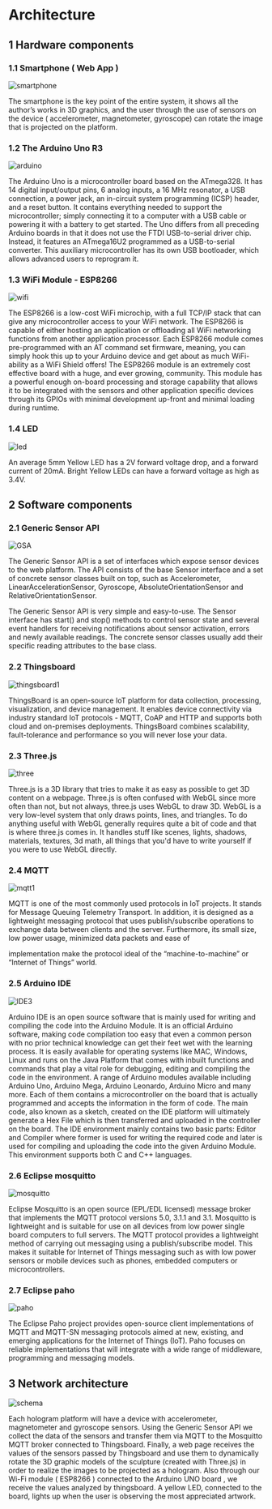 # Architecture

## 1 Hardware components

### 1.1 Smartphone ( Web App )

![smartphone](/images/smartphone.png)

The smartphone is the key point of the entire system, it shows all the author’s works in 3D graphics, and the user through the use of sensors on the device ( accelerometer, magnetometer, gyroscope) can rotate the image that is projected on the platform.


### 1.2 The Arduino Uno R3

![arduino](/images/arduino.jpg)

The Arduino Uno is a microcontroller board based on the ATmega328. It has 14 digital input/output pins, 6 analog inputs, a 16 MHz resonator, a USB connection, a power jack, an in-circuit system programming (ICSP) header, and a reset button. It contains everything needed to support the microcontroller; simply connecting it to a computer with a USB cable or powering it with a battery to get started.
The Uno differs from all preceding Arduino boards in that it does not use the FTDI USB-to-serial driver chip. Instead, it features an ATmega16U2 programmed as a USB-to-serial converter. This auxiliary microcontroller has its own USB bootloader, which allows advanced users to reprogram it.


### 1.3 WiFi Module - ESP8266

![wifi](/images/wifi.jpg)

The ESP8266 is a low-cost WiFi microchip, with a full TCP/IP stack that can give any microcontroller access to your WiFi network. The ESP8266 is capable of either hosting an application or offloading all WiFi networking functions from another application processor. Each ESP8266 module comes pre-programmed with an AT command set firmware, meaning, you can simply hook this up to your Arduino device and get about as much WiFi-ability as a WiFi Shield offers! The ESP8266 module is an extremely cost effective board with a huge, and ever growing, community. This module has a powerful enough on-board processing and storage capability that allows it to be integrated with the sensors and other application specific devices through its GPIOs with minimal development up-front and minimal loading during runtime. 

### 1.4 LED

![led](/images/yellowLed.jpg)

An average 5mm Yellow LED has a 2V forward voltage drop, and a forward current of 20mA. Bright Yellow LEDs can have a forward voltage as high as 3.4V.


## 2 Software components

### 2.1 Generic Sensor API

![GSA](/images/GSA.gif)

The Generic Sensor API is a set of interfaces which expose sensor devices to the web platform. The API consists of the base Sensor interface and a set of concrete sensor classes built on top, such as Accelerometer, LinearAccelerationSensor, Gyroscope, AbsoluteOrientationSensor and RelativeOrientationSensor.

The Generic Sensor API is very simple and easy-to-use. The Sensor interface has start() and stop() methods to control sensor state and several event handlers for receiving notifications about sensor activation, errors and newly available readings. The concrete sensor classes usually add their specific reading attributes to the base class.


### 2.2 Thingsboard

![thingsboard1](/images/thingsboard.jpg)

ThingsBoard is an open-source IoT platform for
data collection, processing, visualization, and
device management.
It enables device connectivity via industry
standard IoT protocols - MQTT, CoAP and HTTP
and supports both cloud and on-premises
deployments. ThingsBoard combines scalability,
fault-tolerance and performance so you will never lose your data.

### 2.3 Three.js

![three](/images/three.png)

Three.js is a 3D library that tries to make it as easy as possible to get 3D content on a webpage.
Three.js is often confused with WebGL since more often than not, but not always, three.js uses WebGL to draw 3D. WebGL is a very low-level system that only draws points, lines, and triangles. To do anything useful with WebGL generally requires quite a bit of code and that is where three.js comes in. It handles stuff like scenes, lights, shadows, materials, textures, 3d math, all things that you'd have to write yourself if you were to use WebGL directly.


### 2.4 MQTT

![mqtt1](/images/mqtt.jpg)

MQTT is one of the most commonly used protocols
in IoT projects. It stands for Message Queuing
Telemetry Transport.
In addition, it is designed as a lightweight messaging
protocol that uses publish/subscribe operations to
exchange data between clients and the server.
Furthermore, its small size, low power usage, minimized data packets and ease of


implementation make the protocol ideal of the “machine-to-machine” or “Internet of
Things” world.

### 2.5 Arduino IDE

![IDE3](/images/IDE.jpg)

Arduino IDE is an open source software that is mainly used for writing and compiling the code into the Arduino Module. It is an official Arduino software, making code compilation too easy that even a common person with no prior technical knowledge can get their feet wet with the learning process. It is easily available for operating systems like MAC, Windows, Linux and runs on the Java Platform that comes with inbuilt functions and commands that play a vital role for debugging, editing and compiling the code in the environment. A range of Arduino modules available including Arduino Uno, Arduino Mega, Arduino Leonardo, Arduino Micro and many more. Each of them contains a microcontroller on the board that is actually programmed and accepts the information in the form of code. The main code, also known as a sketch, created on the IDE platform will ultimately generate a Hex File which is then transferred and uploaded in the controller on the board. The IDE environment mainly contains two basic parts: Editor and Compiler where former is used for writing the required code and later is used for compiling and uploading the code into the given Arduino Module. This environment supports both C and C++ languages.

### 2.6 Eclipse mosquitto

![mosquitto](/images/Mosquitto.png)

Eclipse Mosquitto is an open source (EPL/EDL licensed) message broker that implements the MQTT protocol versions 5.0, 3.1.1 and 3.1. Mosquitto is lightweight and is suitable for use on all devices from low power single board computers to full servers.
The MQTT protocol provides a lightweight method of carrying out messaging using a publish/subscribe model. This makes it suitable for Internet of Things messaging such as with low power sensors or mobile devices such as phones, embedded computers or microcontrollers.

### 2.7 Eclipse paho

![paho](/images/paho.png)

The Eclipse Paho project provides open-source client implementations of MQTT and MQTT-SN messaging protocols aimed at new, existing, and emerging applications for the Internet of Things (IoT).
Paho focuses on reliable implementations that will integrate with a wide range of middleware, programming and messaging models.


## 3 Network architecture

![schema](/images/architecture3.png)

Each hologram platform will have a device with accelerometer, magnetometer and gyroscope sensors. Using the Generic Sensor API  we collect the data of the sensors and transfer them via MQTT to the Mosquitto MQTT broker connected to Thingsboard. Finally, a web page receives the values of the sensors passed by Thingsboard and use them to dynamically rotate the 3D graphic models of the sculpture (created with Three.js) in order to realize the images to be projected as a hologram.
Also through our Wi-Fi module ( ESP8266 ) connected to the Arduino UNO board , we receive the values analyzed by thingsboard. A yellow LED, connected to the board, lights up when the user is observing the most appreciated artwork.
